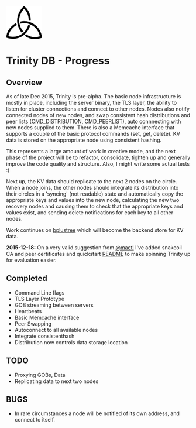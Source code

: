 ![Trinity DB Logo](../gfx/trinity_m.png) 

# Trinity DB - Progress

## Overview

As of late Dec 2015, Trinity is pre-alpha. The basic node infrastructure is mostly in place, including the server binary, the TLS layer, the ability to listen for cluster connections and connect to other nodes. Nodes also notify connected nodes of new nodes, and swap consistent hash distributions and peer lists (CMD_DISTRIBUTION, CMD_PEERLIST), auto connnecting with new nodes supplied to them. There is also a Memcache interface that supports a couple of the basic protocol commands (set, get, delete). KV data is stored on the appropriate node using consistent hashing.

This represents a large amount of work in creative mode, and the next phase of the project will be to refactor, consolidate, tighten up and generally improve the code quality and structure. Also, I might write some actual tests :)

Next up, the KV data should replicate to the next 2 nodes on the circle. When a node joins, the other nodes should integrate its distribution into their circles in a 'syncing' (not readable) state and automatically copy the appropriate keys and values into the new node, calculating the new two recovery nodes and causing them to check that the appropriate keys and values exist, and sending delete notifications for each key to all other nodes.

Work continues on [bplustree](https://github.com/tomdionysus/bplustree) which will become the backend store for KV data.

**2015-12-18:** On a very valid suggestion from [@maetl](https://github.com/maetl) I've added snakeoil CA and peer certificates and quickstart [README](../README.md) to make spinning Trinity up for evaluation easier.  

## Completed

* Command Line flags
* TLS Layer Prototype
* GOB streaming between servers
* Heartbeats
* Basic Memcache interface
* Peer Swapping
* Autoconnect to all available nodes
* Integrate consistenthash
* Distribution now controls data storage location

## TODO

* Proxying GOBs, Data
* Replicating data to next two nodes

## BUGS

* In rare circumstances a node will be notified of its own address, and connect to itself.
